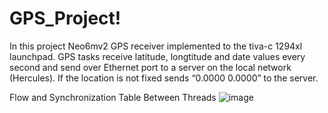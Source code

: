 # GPS_Project!
In this project Neo6mv2 GPS receiver implemented to the tiva-c 1294xl launchpad. GPS tasks receive latitude, longtitude and date values every second and send over Ethernet port to a server on the local network (Hercules). If the location is not fixed sends “0.0000 0.0000” to the server.

Flow and Synchronization Table Between Threads
![image](https://user-images.githubusercontent.com/98567140/151528274-39fafb9c-17e6-4e79-96fb-73f131fa942f.png)


